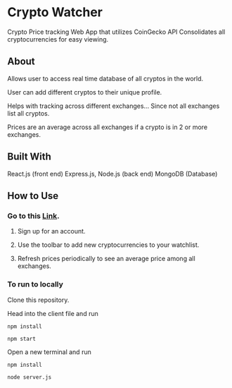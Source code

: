 # Crypto Watcher
Crypto Price tracking Web App that utilizes CoinGecko API
Consolidates all cryptocurrencies for easy viewing.


## About

Allows user to access real time database of all cryptos in the world.

User can add different cryptos to their unique profile.

Helps with tracking across different exchanges... Since not all exchanges list all cryptos.

Prices are an average across all exchanges if a crypto is in 2 or more exchanges.

## Built With

React.js (front end)
Express.js, Node.js (back end)
MongoDB (Database)

## How to Use

### Go to this [Link](https://cryptowatch-fd648a9cb2a4.herokuapp.com/).

1. Sign up for an account.

2. Use the toolbar to add new cryptocurrencies to your watchlist.

3. Refresh prices periodically to see an average price among all exchanges.


### To run to locally

Clone this repository.

Head into the client file and run

```npm install```

```npm start```

Open a new terminal and run 

```npm install```

```node server.js```



